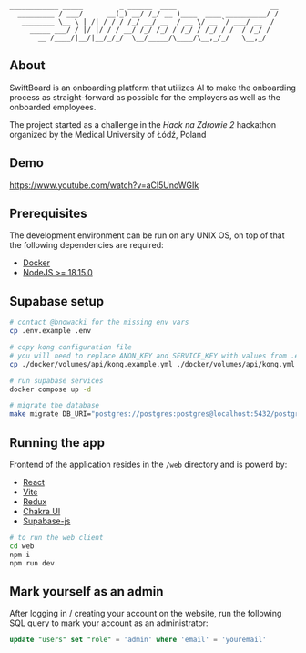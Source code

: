 ```
____________ _____         _ ______  ____                       __
  _________ / ___/      __(_) __/ /_/ __ )____  ____ __________/ /
   ________ \__ \ | /| / / / /_/ __/ __  / __ \/ __ `/ ___/ __  /
     _____ ___/ / |/ |/ / / __/ /_/ /_/ / /_/ / /_/ / /  / /_/ /
       __ /____/|__/|__/_/_/  \__/_____/\____/\__,_/_/   \__,_/
```

## About

SwiftBoard is an onboarding platform that utilizes AI to make the onboarding process as straight-forward as possible for the employers as well as the onboarded employees.

The project started as a challenge in the _Hack na Zdrowie 2_ hackathon organized by the Medical University of Łódź, Poland

## Demo

https://www.youtube.com/watch?v=aCl5UnoWGIk

## Prerequisites

The development environment can be run on any UNIX OS,
on top of that the following dependencies are required:

- [Docker](https://www.docker.com/products/docker-desktop)
- [NodeJS >= 18.15.0](https://nodejs.org)

## Supabase setup

```bash
# contact @bnowacki for the missing env vars
cp .env.example .env

# copy kong configuration file
# you will need to replace ANON_KEY and SERVICE_KEY with values from .env
cp ./docker/volumes/api/kong.example.yml ./docker/volumes/api/kong.yml

# run supabase services
docker compose up -d

# migrate the database
make migrate DB_URI="postgres://postgres:postgres@localhost:5432/postgres"
```

## Running the app

Frontend of the application resides in the `/web` directory and is powerd by:

- [React](https://react.dev/)
- [Vite](https://vitejs.dev/)
- [Redux](https://redux.js.org/)
- [Chakra UI](https://chakra-ui.com/)
- [Supabase-js](https://supabase.com/docs/reference/javascript/introduction)

```bash
# to run the web client
cd web
npm i
npm run dev
```

## Mark yourself as an admin

After logging in / creating your account on the website, run the following SQL query to mark your account as an administrator:

```sql
update "users" set "role" = 'admin' where 'email' = 'youremail'
```
